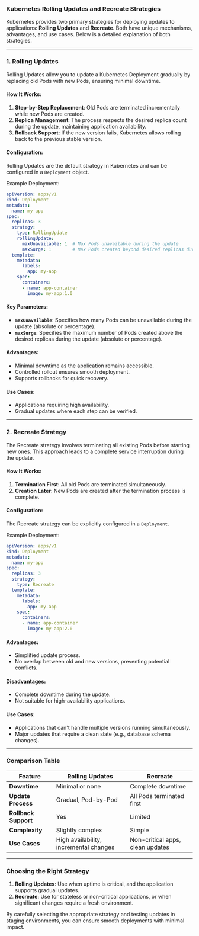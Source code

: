 

### Kubernetes Rolling Updates and Recreate Strategies

Kubernetes provides two primary strategies for deploying updates to applications: **Rolling Updates** and **Recreate**. Both have unique mechanisms, advantages, and use cases. Below is a detailed explanation of both strategies.

---

### **1. Rolling Updates**
Rolling Updates allow you to update a Kubernetes Deployment gradually by replacing old Pods with new Pods, ensuring minimal downtime.

#### **How It Works:**
1. **Step-by-Step Replacement**: Old Pods are terminated incrementally while new Pods are created.
2. **Replica Management**: The process respects the desired replica count during the update, maintaining application availability.
3. **Rollback Support**: If the new version fails, Kubernetes allows rolling back to the previous stable version.

#### **Configuration:**
Rolling Updates are the default strategy in Kubernetes and can be configured in a `Deployment` object.

Example Deployment:
```yaml
apiVersion: apps/v1
kind: Deployment
metadata:
  name: my-app
spec:
  replicas: 3
  strategy:
    type: RollingUpdate
    rollingUpdate:
      maxUnavailable: 1  # Max Pods unavailable during the update
      maxSurge: 1        # Max Pods created beyond desired replicas during the update
  template:
    metadata:
      labels:
        app: my-app
    spec:
      containers:
      - name: app-container
        image: my-app:1.0
```

#### **Key Parameters:**
- **`maxUnavailable`**: Specifies how many Pods can be unavailable during the update (absolute or percentage).
- **`maxSurge`**: Specifies the maximum number of Pods created above the desired replicas during the update (absolute or percentage).

#### **Advantages:**
- Minimal downtime as the application remains accessible.
- Controlled rollout ensures smooth deployment.
- Supports rollbacks for quick recovery.

#### **Use Cases:**
- Applications requiring high availability.
- Gradual updates where each step can be verified.

---

### **2. Recreate Strategy**
The Recreate strategy involves terminating all existing Pods before starting new ones. This approach leads to a complete service interruption during the update.

#### **How It Works:**
1. **Termination First**: All old Pods are terminated simultaneously.
2. **Creation Later**: New Pods are created after the termination process is complete.

#### **Configuration:**
The Recreate strategy can be explicitly configured in a `Deployment`.

Example Deployment:
```yaml
apiVersion: apps/v1
kind: Deployment
metadata:
  name: my-app
spec:
  replicas: 3
  strategy:
    type: Recreate
  template:
    metadata:
      labels:
        app: my-app
    spec:
      containers:
      - name: app-container
        image: my-app:2.0
```

#### **Advantages:**
- Simplified update process.
- No overlap between old and new versions, preventing potential conflicts.

#### **Disadvantages:**
- Complete downtime during the update.
- Not suitable for high-availability applications.

#### **Use Cases:**
- Applications that can't handle multiple versions running simultaneously.
- Major updates that require a clean slate (e.g., database schema changes).

---

### **Comparison Table**

| Feature              | Rolling Updates                     | Recreate                     |
|----------------------|-------------------------------------|-----------------------------|
| **Downtime**          | Minimal or none                    | Complete downtime           |
| **Update Process**    | Gradual, Pod-by-Pod                | All Pods terminated first   |
| **Rollback Support**  | Yes                                | Limited                     |
| **Complexity**        | Slightly complex                   | Simple                      |
| **Use Cases**         | High availability, incremental changes | Non-critical apps, clean updates |

---

### **Choosing the Right Strategy**
1. **Rolling Updates**: Use when uptime is critical, and the application supports gradual updates.
2. **Recreate**: Use for stateless or non-critical applications, or when significant changes require a fresh environment.

By carefully selecting the appropriate strategy and testing updates in staging environments, you can ensure smooth deployments with minimal impact.
